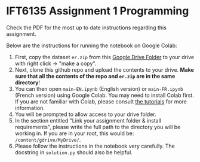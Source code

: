 # IFT6135 Assignment 1 Programming

Check the PDF for the most up to date instructions regarding this assignment.

Below are the instructions for running the notebook on Google Colab:

1) First, copy the dataset `er.zip` from this [Google Drive Folder](https://drive.google.com/drive/folders/1D98T87RimVys61q9YHm55-gL7tZmpZS4?usp=sharing) to your drive with right click -> "make a copy".
2) Next, clone this github repo and upload the contents to your drive. **Make sure that all the contents of the repo and  `er.zip` are in the same directory**!
3) You can then open `main-EN.ipynb` (English version) or `main-FR.ipynb` (French version) using Google Colab. You may need to install Colab first. If you are not familiar with Colab, please consult [the tutorials](https://colab.research.google.com/) for more information.
4) You will be prompted to allow access to your drive folder.
5) In the section entitled "Link your assignment folder & install requirements", please write the full path to the directory you will be working in. If you are in your root, this would be: `/content/gdrive/MyDrive/`.
6) Please follow the instructions in the notebook very carefully. The docstring in `solution.py` should also be helpful.
